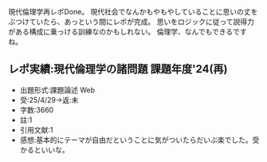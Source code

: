 ﻿---
layout: post
categories: [慶應通信, 進捗]
tags: [慶應通信, レポート実績, 現代倫理学]
author: tmo
slug: "1112"
---
現代倫理学再レポDone。
現代社会でなんかもやもやしていることに思いの丈をぶつけていたら、あっという間にレポが完成。
思いをロジックに従って説得力がある構成に乗っける訓練なのかもしれない。
倫理学、なんでもできるですね。

## レポ実績:現代倫理学の諸問題 課題年度'24(再)
* 出題形式:課題論述 Web
* 受:25/4/29→返:未
* 字数:3660
* 註:1
* 引用文献:1
* 感想:基本的にテーマが自由だということに気がついたらだいぶ楽でした。受かるといいな。